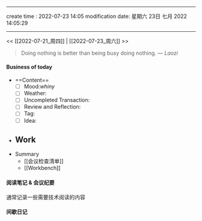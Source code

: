 
---
create time : 2022-07-23 14:05
modification date: 星期六 23日 七月 2022 14:05:29

---

<< [[2022-07-21_周四]] | [[2022-07-23_周六]] >>

> Doing nothing is better than being busy doing nothing.
> — <cite>Laozi</cite>

#### Business of today
-  ==Content==
	- [ ] Mood:*whiny*
	- [ ] Weather:
	- [ ] Uncompleted Transaction:
	- [ ] Review and Reflection:
	- [ ] Tag:
	- [ ] Idea:
- Work
	- 
- Summary
	- [[会议检查清单]]
	- [[Workbench]]
	
#### 阅读笔记 & 会议纪要
通常记录一些需要技术阅读的内容

#### 间歇日记

